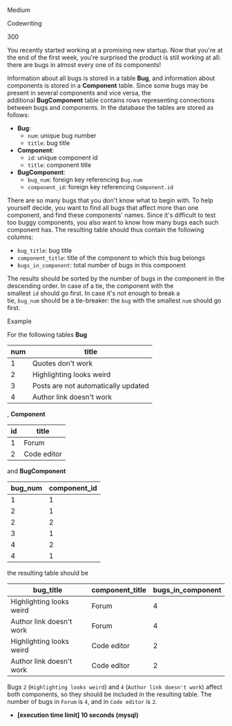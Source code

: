 Medium

Codewriting

300

You recently started working at a promising new startup. Now that you're at the end of the first week, you're surprised the product is still working at all: there are bugs in almost every one of its components!

Information about all bugs is stored in a table **Bug**, and information about components is stored in a **Component** table. Since some bugs may be present in several components and vice versa, the additional **BugComponent** table contains rows representing connections between bugs and components. In the database the tables are stored as follows:

-   **Bug**:
    -   `num`: unique bug number
    -   `title`: bug title
-   **Component**:
    -   `id`: unique component id
    -   `title`: component title
-   **BugComponent**:
    -   `bug_num`: foreign key referencing `Bug.num`
    -   `component_id`: foreign key referencing `Component.id`

There are so many bugs that you don't know what to begin with. To help yourself decide, you want to find all bugs that affect more than one component, and find these components' names. Since it's difficult to test too buggy components, you also want to know how many bugs each such component has. The resulting table should thus contain the following columns:

-   `bug_title`: bug title
-   `component_title`: title of the component to which this bug belongs
-   `bugs_in_component`: total number of bugs in this component

The results should be sorted by the number of bugs in the component in the descending order. In case of a tie, the component with the smallest `id` should go first. In case it's not enough to break a tie, `bug_num` should be a tie-breaker: the `bug` with the smallest `num` should go first.

Example

For the following tables **Bug**

| num | title |
---|---|
| 1 | Quotes don't work |
| 2 | Highlighting looks weird |
| 3 | Posts are not automatically updated |
| 4 | Author link doesn't work |

, **Component**

| id | title |
---|---|
| 1 | Forum |
| 2 | Code editor |

and **BugComponent**

| bug_num | component_id |
---|---|
| 1 | 1 |
| 2 | 1 |
| 2 | 2 |
| 3 | 1 |
| 4 | 2 |
| 4 | 1 |

the resulting table should be

| bug_title | component_title | bugs_in_component |
---|---|---|
| Highlighting looks weird | Forum | 4 |
| Author link doesn't work | Forum | 4 |
| Highlighting looks weird | Code editor | 2 |
| Author link doesn't work | Code editor | 2 |

Bugs `2` (`Highlighting looks weird`) and `4` (`Author link doesn't work`) affect both components, so they should be included in the resulting table. The number of bugs in `Forum` is `4`, and in `Code editor` is `2`.

-   **[execution time limit] 10 seconds (mysql)**